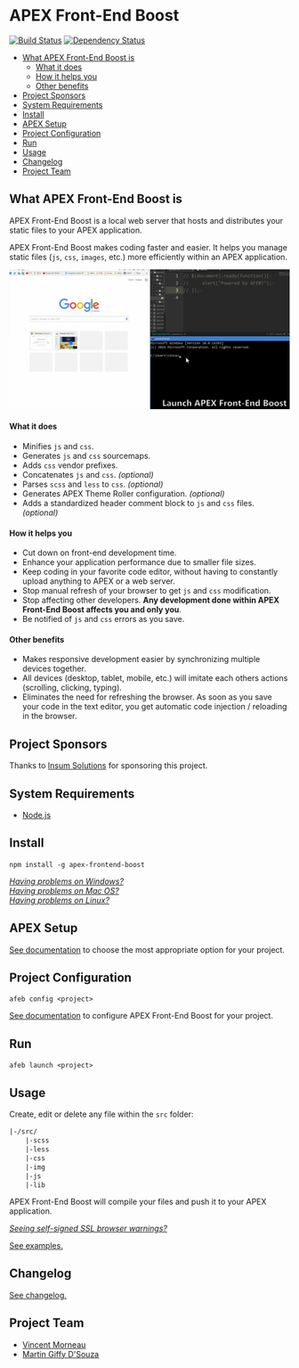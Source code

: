 # APEX Front-End Boost

[![Build Status](https://travis-ci.org/OraOpenSource/apex-frontend-boost.svg?branch=master)](https://travis-ci.org/OraOpenSource/apex-frontend-boost)
[![Dependency Status](https://david-dm.org/OraOpenSource/apex-frontend-boost.svg)](https://david-dm.org/OraOpenSource/apex-frontend-boost)

- [What APEX Front-End Boost is](#what-apex-front-end-boost-is)
	- [What it does](#what-apex-front-end-boost-does)
	- [How it helps you](#how-apex-front-end-boost-helps-you)
	- [Other benefits](#other-benefits)
- [Project Sponsors](#project-sponsors)
- [System Requirements](#system-requirements)
- [Install](#install)
- [APEX Setup](#apex-setup)
- [Project Configuration](#configuration)
- [Run](#run)
- [Usage](#usage)
- [Changelog](#changelog)
- [Project Team](#project-team)

## What APEX Front-End Boost is
APEX Front-End Boost is a local web server that hosts and distributes your static files to your APEX application.

APEX Front-End Boost makes coding faster and easier. It helps you manage static files (`js`, `css`, `images`, etc.) more efficiently within an APEX application.

![demo](/docs/demo.gif)

#### What it does
- Minifies `js` and `css`.
- Generates  `js` and `css` sourcemaps.
- Adds `css` vendor prefixes.
- Concatenates `js` and `css`. *(optional)*
- Parses `scss` and `less` to `css`. *(optional)*
- Generates APEX Theme Roller configuration. *(optional)*
- Adds a standardized header comment block to `js` and `css` files. *(optional)*

#### How it helps you
- Cut down on front-end development time.
- Enhance your application performance due to smaller file sizes.
- Keep coding in your favorite code editor, without having to constantly upload anything to APEX or a web server.
- Stop manual refresh of your browser to get `js` and `css` modification.
- Stop affecting other developers. **Any development done within APEX Front-End Boost affects you and only you**.
- Be notified of `js` and `css` errors as you save.

#### Other benefits
- Makes responsive development easier by synchronizing multiple devices together.
- All devices (desktop, tablet, mobile, etc.) will imitate each others actions (scrolling, clicking, typing).
- Eliminates the need for refreshing the browser. As soon as you save your code in the text editor, you get automatic code injection / reloading in the browser.

## Project Sponsors
Thanks to [Insum Solutions](http://insum.ca/) for sponsoring this project.

## System Requirements
- [Node.js](https://nodejs.org)

## Install
```
npm install -g apex-frontend-boost
```

[*Having problems on Windows?*](/docs/windows.md)  
[*Having problems on Mac OS?*](/docs/macOS.md)  
[*Having problems on Linux?*](/docs/linux.md)

## APEX Setup
[See documentation](/docs/apex-setup.md) to choose the most appropriate option for your project.

## Project Configuration
```
afeb config <project>
```
[See documentation](/docs/config.md) to configure APEX Front-End Boost for your project.

## Run
```
afeb launch <project>
```

## Usage
Create, edit or delete any file within the `src` folder:
```
|-/src/
	|-scss
	|-less
    |-css
    |-img
    |-js
    |-lib
```

APEX Front-End Boost will compile your files and push it to your APEX application.

[*Seeing self-signed SSL browser warnings?*](/docs/ssl-warning.md)

[See examples.](/docs/examples.md)

## Changelog
[See changelog.](changelog.md)

## Project Team
- [Vincent Morneau](https://github.com/vincentmorneau)
- [Martin Giffy D'Souza](https://github.com/martindsouza)
